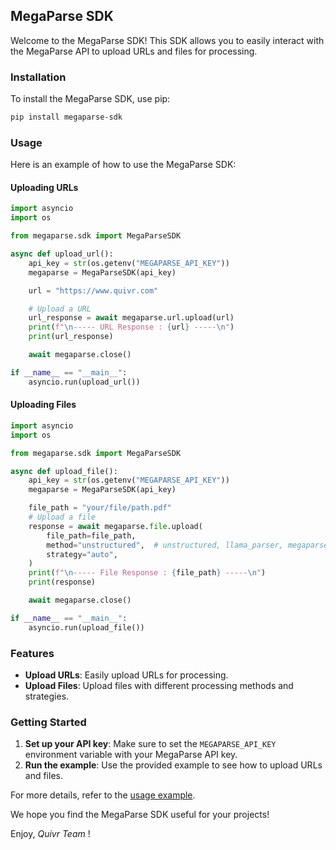 ## MegaParse SDK

Welcome to the MegaParse SDK! This SDK allows you to easily interact with the MegaParse API to upload URLs and files for processing.

### Installation

To install the MegaParse SDK, use pip:

```sh
pip install megaparse-sdk
```

### Usage

Here is an example of how to use the MegaParse SDK:

#### Uploading URLs

```python
import asyncio
import os

from megaparse.sdk import MegaParseSDK

async def upload_url():
    api_key = str(os.getenv("MEGAPARSE_API_KEY"))
    megaparse = MegaParseSDK(api_key)

    url = "https://www.quivr.com"

    # Upload a URL
    url_response = await megaparse.url.upload(url)
    print(f"\n----- URL Response : {url} -----\n")
    print(url_response)

    await megaparse.close()

if __name__ == "__main__":
    asyncio.run(upload_url())
```

#### Uploading Files

```python
import asyncio
import os

from megaparse.sdk import MegaParseSDK

async def upload_file():
    api_key = str(os.getenv("MEGAPARSE_API_KEY"))
    megaparse = MegaParseSDK(api_key)

    file_path = "your/file/path.pdf"
    # Upload a file
    response = await megaparse.file.upload(
        file_path=file_path,
        method="unstructured",  # unstructured, llama_parser, megaparse_vision
        strategy="auto",
    )
    print(f"\n----- File Response : {file_path} -----\n")
    print(response)

    await megaparse.close()

if __name__ == "__main__":
    asyncio.run(upload_file())
```

### Features

- **Upload URLs**: Easily upload URLs for processing.
- **Upload Files**: Upload files with different processing methods and strategies.

### Getting Started

1. **Set up your API key**: Make sure to set the `MEGAPARSE_API_KEY` environment variable with your MegaParse API key.
2. **Run the example**: Use the provided example to see how to upload URLs and files.

For more details, refer to the [usage example](#file:usage_example.py-context).

We hope you find the MegaParse SDK useful for your projects!

Enjoy, *Quivr Team* ! 